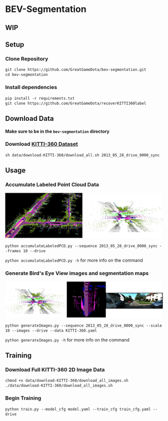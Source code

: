 
# BEV-Segmentation

## WIP

## Setup

### Clone Repository
```
git clone https://github.com/GreatGameDota/bev-segmentation.git
cd bev-segmentation
```  

### Install dependencies
```
pip install -r requirements.txt
git clone https://github.com/GreatGameDota/recoverKITTI360label
```  

## Download Data
#### Make sure to be in the `bev-segmentation` directory
### Download [KITTI-360 Dataset](http://www.cvlibs.net/datasets/kitti-360/)
```
sh data/download-KITTI-360/download_all.sh 2013_05_28_drive_0000_sync
```  

## Usage

### Accumulate Labeled Point Cloud Data

<img src="https://github.com/GreatGameDota/bev-segmentation/blob/main/.github/accum.png">

```
python accumulateLabeledPCD.py --sequence 2013_05_28_drive_0000_sync --frames 10 --drive
```

`python accumulateLabeledPCD.py -h` for more info on the command

### Generate Bird's Eye View images and segmentation maps

<img src="https://github.com/GreatGameDota/bev-segmentation/blob/main/.github/bev.png">

```
python generateImages.py --sequence 2013_05_28_drive_0000_sync --scale 10 --images --drive --data KITTI-360.yaml
```

`python generateImages.py -h` for more info on the command

## Training

### Download Full KITTI-360 2D Image Data

```
chmod +x data/download-KITTI-360/download_all_images.sh
./data/download-KITTI-360/download_all_images.sh
```

### Begin Training

```
python train.py --model_cfg model.yaml --train_cfg train_cfg.yaml --drive
```
